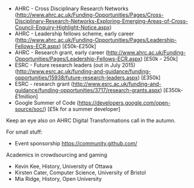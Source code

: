 * AHRC - Cross Disciplinary Research Networks (http://www.ahrc.ac.uk/Funding-Opportunities/Pages/Cross-Disciplinary-Research-Networks-Exploring-Emerging-Areas-of-Cross-Council-Enquiry-Highlight-Notice.aspx) 
* AHRC - Leadership fellows scheme, early career (http://www.ahrc.ac.uk/Funding-Opportunities/Pages/Leadership-Fellows-ECR.aspx) [£50k-£250k]
* AHRC - Research grant, early career (http://www.ahrc.ac.uk/Funding-Opportunities/Pages/Leadership-Fellows-ECR.aspx) [£50k - 250k]
* ESRC - Future research leaders (out in July 2015) (http://www.esrc.ac.uk/funding-and-guidance/funding-opportunities/15938/future-research-leaders.aspx) [£350k]
* ESRC - research grant (http://www.esrc.ac.uk/funding-and-guidance/funding-opportunities/3717/research-grants.aspx) [£350k- £1million]
* Google Summer of Code (https://developers.google.com/open-source/soc/) [£5k for a summer developer]

Keep an eye also on AHRC Digital Transformations call in the autumn.


For small stuff: 
* Event sponsorship https://community.github.com/


Academics in crowdsourcing and gaming
* Kevin Kee, History, University of Ottawa
* Kirsten Cater, Computer Science, University of Bristol
* Mia Ridge, History, Open University
